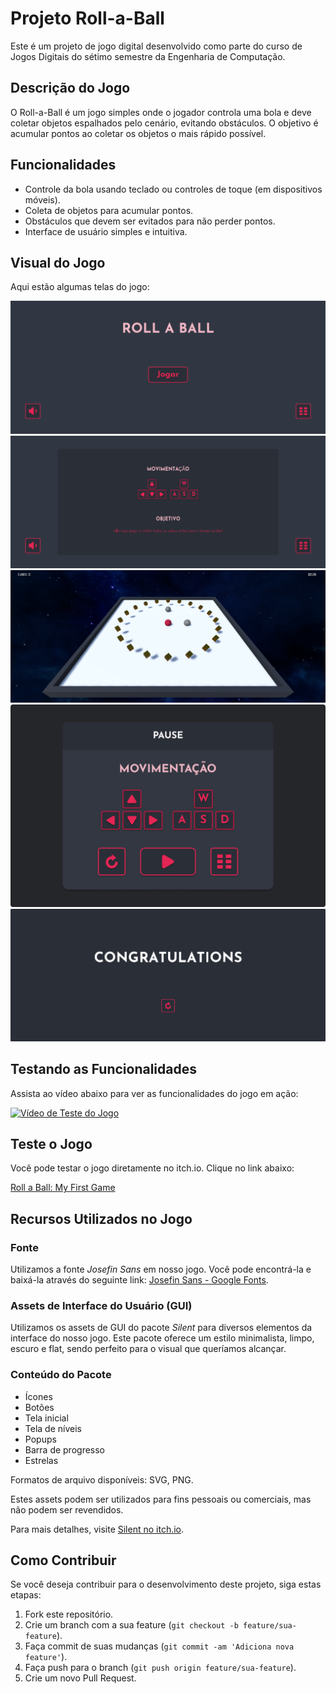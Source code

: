 # Projeto Roll-a-Ball

Este é um projeto de jogo digital desenvolvido como parte do curso de Jogos Digitais do sétimo semestre da Engenharia de Computação.

## Descrição do Jogo

O Roll-a-Ball é um jogo simples onde o jogador controla uma bola e deve coletar objetos espalhados pelo cenário, evitando obstáculos. O objetivo é acumular pontos ao coletar os objetos o mais rápido possível.

## Funcionalidades

- Controle da bola usando teclado ou controles de toque (em dispositivos móveis).
- Coleta de objetos para acumular pontos.
- Obstáculos que devem ser evitados para não perder pontos.
- Interface de usuário simples e intuitiva.

## Visual do Jogo

Aqui estão algumas telas do jogo:

![Tela 1](imagens/Telas/1.png)
![Tela 2](imagens/Telas/2.png)
![Tela 3](imagens/Telas/3.png)
![Tela 4](imagens/Telas/4.png)
![Tela 5](imagens/Telas/5.png)

## Testando as Funcionalidades

Assista ao vídeo abaixo para ver as funcionalidades do jogo em ação:

[![Vídeo de Teste do Jogo](https://img.youtube.com/vi/-NrCziMxmUo/0.jpg)](https://youtu.be/-NrCziMxmUo)

## Teste o Jogo

Você pode testar o jogo diretamente no itch.io. Clique no link abaixo:

[Roll a Ball: My First Game](https://marcosvds.itch.io/roll-a-ball)

## Recursos Utilizados no Jogo

### Fonte

Utilizamos a fonte *Josefin Sans* em nosso jogo. Você pode encontrá-la e baixá-la através do seguinte link: [Josefin Sans - Google Fonts](https://fonts.google.com/specimen/Josefin+Sans).

### Assets de Interface do Usuário (GUI)

Utilizamos os assets de GUI do pacote *Silent* para diversos elementos da interface do nosso jogo. Este pacote oferece um estilo minimalista, limpo, escuro e flat, sendo perfeito para o visual que queríamos alcançar.

### Conteúdo do Pacote

- Ícones
- Botões
- Tela inicial
- Tela de níveis
- Popups
- Barra de progresso
- Estrelas

Formatos de arquivo disponíveis: SVG, PNG.

Estes assets podem ser utilizados para fins pessoais ou comerciais, mas não podem ser revendidos.

Para mais detalhes, visite [Silent no itch.io](https://prinbles.itch.io/silent).


## Como Contribuir

Se você deseja contribuir para o desenvolvimento deste projeto, siga estas etapas:

1. Fork este repositório.
2. Crie um branch com a sua feature (`git checkout -b feature/sua-feature`).
3. Faça commit de suas mudanças (`git commit -am 'Adiciona nova feature'`).
4. Faça push para o branch (`git push origin feature/sua-feature`).
5. Crie um novo Pull Request.

